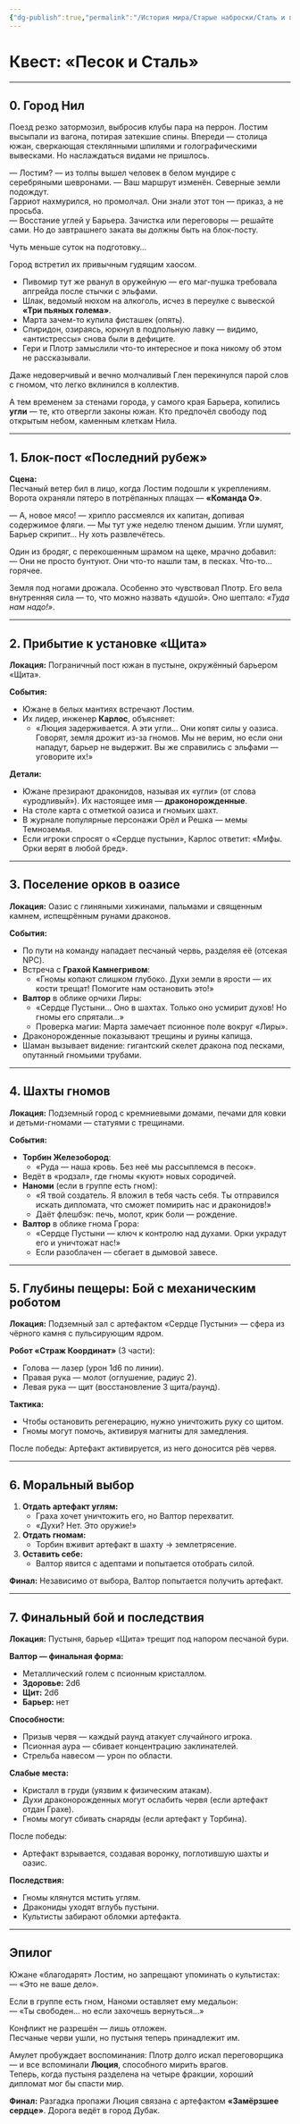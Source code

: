 ```yaml
---
{"dg-publish":true,"permalink":"/История мира/Старые наброски/Сталь и песок/","noteIcon":"","created":"2025-09-07T13:19:34.326+03:00","updated":"2025-09-07T08:22:47.047+03:00"}
---
```


# Квест: «Песок и Сталь»

---

## 0. Город Нил
Поезд резко затормозил, выбросив клубы пара на перрон. Лостим высыпали из вагона, потирая затекшие спины. Впереди — столица южан, сверкающая стеклянными шпилями и голографическими вывесками. Но наслаждаться видами не пришлось.  

— Лостим? — из толпы вышел человек в белом мундире с серебряными шевронами. — Ваш маршрут изменён. Северные земли подождут.  
Гарриот нахмурился, но промолчал. Они знали этот тон — приказ, а не просьба.  
— Восстание углей у Барьера. Зачистка или переговоры — решайте сами. Но до завтрашнего заката вы должны быть на блок-посту.  

Чуть меньше суток на подготовку…  

Город встретил их привычным гудящим хаосом.  
- Пивомир тут же рванул в оружейную — его маг-пушка требовала апгрейда после стычки с эльфами.  
- Шлак, ведомый нюхом на алкоголь, исчез в переулке с вывеской **«Три пьяных голема»**.  
- Марта зачем-то купила фисташек (опять).  
- Спиридон, озираясь, юркнул в подпольную лавку — видимо, «антистрессы» снова были в дефиците.  
- Гери и Плотр замыслили что-то интересное и пока никому об этом не рассказывали.  

Даже недоверчивый и вечно молчаливый Глен перекинулся парой слов с гномом, что легко вклинился в коллектив.  

А тем временем за стенами города, у самого края Барьера, копились **угли** — те, кто отвергли законы южан. Кто предпочёл свободу под открытым небом, каменным клеткам Нила.  

---

## 1. Блок-пост «Последний рубеж»
**Сцена:**  
Песчаный ветер бил в лицо, когда Лостим подошли к укреплениям. Ворота охраняли пятеро в потрёпанных плащах — **«Команда О»**.  

— А, новое мясо! — хрипло рассмеялся их капитан, допивая содержимое фляги. — Мы тут уже неделю тленом дышим. Угли шумят, Барьер скрипит... Ну хоть развлечётесь.  

Один из бродяг, с перекошенным шрамом на щеке, мрачно добавил:  
— Они не просто бунтуют. Они что-то нашли там, в песках. Что-то... горячее.  

Земля под ногами дрожала. Особенно это чувствовал Плотр. Его вела внутренняя сила — то, что можно назвать «душой». Оно шептало: *«Туда нам надо!»*.  

---

## 2. Прибытие к установке «Щита»  
**Локация:** Пограничный пост южан в пустыне, окружённый барьером «Щита».  

**События:**  
- Южане в белых мантиях встречают Лостим.  
- Их лидер, инженер **Карлос**, объясняет:  
  - «Люция задерживается. А эти угли… Они копят силы у оазиса. Говорят, земля дрожит из-за гномов. Мы не верим, но если они нападут, барьер не выдержит. Вы же справились с эльфами — уговорите их!»  

**Детали:**  
- Южане презирают драконидов, называя их «угли» (от слова «уродливый»). Их настоящее имя — **драконорожденные**.  
- На столе карта с отметкой оазиса и гномьих шахт.  
- В журнале популярные персонажи Орёл и Решка — мемы Темноземья.  
- Если игроки спросят о «Сердце пустыни», Карлос ответит: «Мифы. Орки верят в любой бред».  

---

## 3. Поселение орков в оазисе
**Локация:** Оазис с глиняными хижинами, пальмами и священным камнем, испещрённым рунами драконов.  

**События:**  
- По пути на команду нападает песчаный червь, разделяя её (отсекая NPC).  
- Встреча с **Грахой Камнегривом**:  
  - «Гномы копают слишком глубоко. Духи земли в ярости — их кости трещат! Помогите нам остановить это!»  
- **Валтор** в облике орчихи Лиры:  
  - «Сердце Пустыни… Оно в шахтах. Только оно усмирит духов! Но гномы его спрятали…»  
  - Проверка магии: Марта замечает псионное поле вокруг «Лиры».  
- Драконорожденные показывают трещины и руины капища.  
- Шаман вызывает видение: гигантский скелет дракона под песками, опутанный гномьими трубами.  

---

## 4. Шахты гномов
**Локация:** Подземный город с кремниевыми домами, печами для ковки и детьми-гномами — статуями с трещинами.  

**События:**  
- **Торбин Железобород**:  
  - «Руда — наша кровь. Без неё мы рассыплемся в песок».  
- Ведёт в «родзал», где гномы «куют» новых сородичей.  
- **Наноми** (если в группе есть гном):  
  - «Я твой создатель. Я вложил в тебя часть себя. Ты отправился искать дипломата, что сможет помирить нас и драконидов!»  
  - Даёт флешбэк: печь, молот, крик боли — рождение.  
- **Валтор** в облике гнома Грора:  
  - «Сердце Пустыни — ключ к контролю над духами. Орки украдут его и уничтожат нас!»  
  - Если разоблачен — сбегает в дымовой завесе.  

---

## 5. Глубины пещеры: Бой с механическим роботом
**Локация:** Подземный зал с артефактом «Сердце Пустыни» — сфера из чёрного камня с пульсирующим ядром.  

**Робот «Страж Координат»** (3 части):  
- Голова — лазер (урон 1d6 по линии).  
- Правая рука — молот (оглушение, радиус 2).  
- Левая рука — щит (восстановление 3 щита/раунд).  

**Тактика:**  
- Чтобы остановить регенерацию, нужно уничтожить руку со щитом.  
- Гномы могут помочь, активируя магниты для замедления.  

После победы: Артефакт активируется, из него доносится рёв червя.  

---

## 6. Моральный выбор
1. **Отдать артефакт углям:**  
   - Граха хочет уничтожить его, но Валтор перехватит.  
   - «Духи? Нет. Это оружие!»  
2. **Отдать гномам:**  
   - Торбин вживит артефакт в шахту → землетрясение.  
3. **Оставить себе:**  
   - Валтор явится с адептами и попытается отобрать силой.  

**Финал:** Независимо от выбора, Валтор попытается получить артефакт.  

---

## 7. Финальный бой и последствия
**Локация:** Пустыня, барьер «Щита» трещит под напором песчаной бури.  

**Валтор — финальная форма:**  
- Металлический голем с псионным кристаллом.  
- **Здоровье:** 2d6  
- **Щит:** 2d6  
- **Барьер:** нет  

**Способности:**  
- Призыв червя — каждый раунд атакует случайного игрока.  
- Псионная аура — сбивает концентрацию заклинателей.  
- Стрельба навесом — урон по области.  

**Слабые места:**  
- Кристалл в груди (уязвим к физическим атакам).  
- Духи драконорожденных могут ослабить червя (если артефакт отдан Грахе).  
- Гномы могут сбивать снаряды (если артефакт у Торбина).  

После победы:  
- Артефакт взрывается, создавая воронку, поглотившую шахты и оазис.  

**Последствия:**  
- Гномы клянутся мстить углям.  
- Дракониды уходят вглубь пустыни.  
- Культисты забирают обломки артефакта.  

---

## Эпилог
Южане «благодарят» Лостим, но запрещают упоминать о культистах:  
— «Это не ваше дело».  

Если в группе есть гном, Наноми оставляет ему медальон:  
— «Ты свободен… но если захочешь вернуться…»  

Конфликт не разрешён — лишь отложен.  
Песчаные черви ушли, но пустыня теперь принадлежит им.  

Амулет пробуждает воспоминания: Плотр долго искал переговорщика — и все вспоминали **Люция**, способного мирить врагов.  
Теперь, когда пустыня разделена на четыре фракции, хороший дипломат мог бы спасти мир.  

**Финал:** Разгадка пропажи Люция связана с артефактом **«Замёрзшее сердце»**. Дорога ведёт в город Дубак.  
